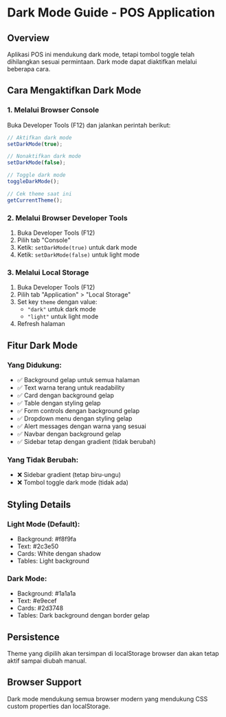 # Dark Mode Guide - POS Application

## Overview
Aplikasi POS ini mendukung dark mode, tetapi tombol toggle telah dihilangkan sesuai permintaan. Dark mode dapat diaktifkan melalui beberapa cara.

## Cara Mengaktifkan Dark Mode

### 1. Melalui Browser Console
Buka Developer Tools (F12) dan jalankan perintah berikut:

```javascript
// Aktifkan dark mode
setDarkMode(true);

// Nonaktifkan dark mode
setDarkMode(false);

// Toggle dark mode
toggleDarkMode();

// Cek theme saat ini
getCurrentTheme();
```

### 2. Melalui Browser Developer Tools
1. Buka Developer Tools (F12)
2. Pilih tab "Console"
3. Ketik: `setDarkMode(true)` untuk dark mode
4. Ketik: `setDarkMode(false)` untuk light mode

### 3. Melalui Local Storage
1. Buka Developer Tools (F12)
2. Pilih tab "Application" > "Local Storage"
3. Set key `theme` dengan value:
   - `"dark"` untuk dark mode
   - `"light"` untuk light mode
4. Refresh halaman

## Fitur Dark Mode

### Yang Didukung:
- ✅ Background gelap untuk semua halaman
- ✅ Text warna terang untuk readability
- ✅ Card dengan background gelap
- ✅ Table dengan styling gelap
- ✅ Form controls dengan background gelap
- ✅ Dropdown menu dengan styling gelap
- ✅ Alert messages dengan warna yang sesuai
- ✅ Navbar dengan background gelap
- ✅ Sidebar tetap dengan gradient (tidak berubah)

### Yang Tidak Berubah:
- ❌ Sidebar gradient (tetap biru-ungu)
- ❌ Tombol toggle dark mode (tidak ada)

## Styling Details

### Light Mode (Default):
- Background: #f8f9fa
- Text: #2c3e50
- Cards: White dengan shadow
- Tables: Light background

### Dark Mode:
- Background: #1a1a1a
- Text: #e9ecef
- Cards: #2d3748
- Tables: Dark background dengan border gelap

## Persistence
Theme yang dipilih akan tersimpan di localStorage browser dan akan tetap aktif sampai diubah manual.

## Browser Support
Dark mode mendukung semua browser modern yang mendukung CSS custom properties dan localStorage.





